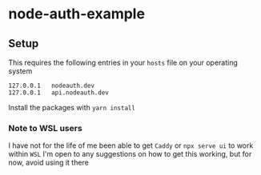 # node-auth-example

## Setup

This requires the following entries in your `hosts` file on your operating system
```
127.0.0.1   nodeauth.dev
127.0.0.1   api.nodeauth.dev
```

Install the packages with `yarn install`

### Note to WSL users

I have not for the life of me been able to get `Caddy` or `npx serve ui` to work within `WSL` I'm open to any suggestions on how to get this working, but for now, avoid using it there
